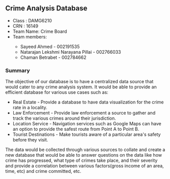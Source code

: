 <h2><b>Crime Analysis Database</b></h2>
<ul>
  <li>Class : DAMG6210</li>
  <li>CRN : 16149</li>
  <li>Team Name: Crime Board</li>
  <li>Team members:</li>
  <ul>
    <li>Sayeed Ahmed - 002191535</li> 
    <li>Natarajan Lekshmi Narayana Pillai - 002766033</li>
    <li>Chaman Betrabet - 002784662</li>
  </ul>
</ul> 

<p>
<h3>Summary</h3>

The objective of our database is to have a centralized data source that would cater to any crime analysis system. It would be able to provide an efficient database for various use cases such as:
<ul>
<li>Real Estate - Provide a database to have data visualization for the crime rate in a locality.</li>

<li>Law Enforcement - Provide law enforcement a source to gather and track the various crimes around their jurisdiction. </li>

<li>Location Service - Navigation services such as Google Maps can have an option to provide the safest route from Point A to Point B.</li>

<li>Tourist Destinations - Make tourists aware of a particular area's safety before they visit.</li>
</ul>
The data would be collected through various sources to collate and create a new database that would be able to answer questions on the data like how crime has progressed, what type of crimes take place, and their severity and provide a correlation between various factors(gross income of an area, time, etc) and crime committed, etc. 
</p>
